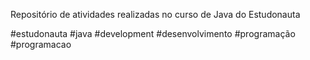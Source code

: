 Repositório de atividades realizadas no curso de Java do Estudonauta

#estudonauta #java #development #desenvolvimento #programação #programacao
